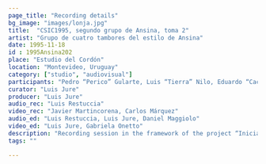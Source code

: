 ```yaml
---
page_title: "Recording details"
bg_image: "images/lonja.jpg"
title:  "CSIC1995, segundo grupo de Ansina, toma 2"  
artist: "Grupo de cuatro tambores del estilo de Ansina"  
date: 1995-11-18
id : 1995Ansina202
place: "Estudio del Cordón"  
location: "Montevideo, Uruguay"  
category: ["studio", "audiovisual"]
participants: "Pedro “Perico” Gularte, Luis “Tierra” Nilo, Eduardo “Cacho” Giménez, Raúl “Neno” Magariños"  
curator: "Luis Jure"  
producer: "Luis Jure"  
audio_rec: "Luis Restuccia"  
video_rec: "Javier Martincorena, Carlos Márquez"  
audio_ed: "Luis Restuccia, Luis Jure, Daniel Maggiolo"  
video_ed: "Luis Jure, Gabriela Onetto"  
description: "Recording session in the framework of the project “Iniciación a la documentación y análisis del candombe afro-uruguayo” funded by CSIC, the research agency of the University."  
tags: ""  

---
```

